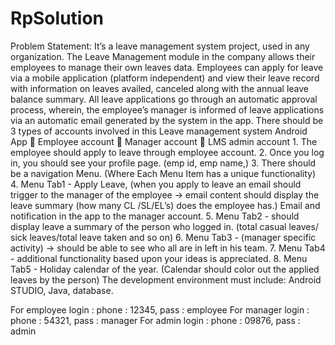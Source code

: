 # RpSolution
Problem Statement: It’s a leave management system project, used in any organization. The Leave Management module in the company allows their employees to manage their own leaves data. Employees can apply for leave via a mobile application (platform independent) and view their leave record with information on leaves availed, canceled along with the annual leave balance summary. All leave applications go through an automatic approval process, wherein, the employee’s manager is informed of leave applications via an automatic email generated by the system in the app. There should be 3 types of accounts involved in this Leave management system Android App  Employee account  Manager account  LMS admin account 1. The employee should apply to leave through employee account. 2. Once you log in, you should see your profile page. (emp id, emp name,) 3. There should be a navigation Menu. (Where Each Menu Item has a unique functionality) 4. Menu Tab1 - Apply Leave, (when you apply to leave an email should trigger to the manager of the employee -> email content should display the leave summary (how many CL /SL/EL’s) does the employee has.) Email and notification in the app to the manager account. 5. Menu Tab2 - should display leave a summary of the person who logged in. (total casual leaves/ sick leaves/total leave taken and so on) 6. Menu Tab3 - (manager specific activity) -> should be able to see who all are in left in his team. 7. Menu Tab4 - additional functionality based upon your ideas is appreciated. 8. Menu Tab5 - Holiday calendar of the year. (Calendar should color out the applied leaves by the person) The development environment must include: Android STUDIO, Java, database.


For employee login : phone : 12345, pass : employee
For manager login : phone : 54321, pass : manager
For admin login : phone : 09876, pass : admin
